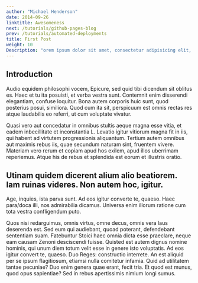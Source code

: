```yaml
---
author: "Michael Henderson"
date: 2014-09-26
linktitle: Awesomeness
next: /tutorials/github-pages-blog
prev: /tutorials/automated-deployments
title: First Post
weight: 10
Description: "orem ipsum dolor sit amet, consectetur adipisicing elit, sed do eiusmod tempor incididunt ut labore et dolore magna aliqua."
---
```



## Introduction

Audio equidem philosophi vocem, Epicure, sed quid tibi dicendum sit oblitus es. Haec et tu ita posuisti, et verba vestra sunt. Contemnit enim disserendi elegantiam, confuse loquitur. Bona autem corporis huic sunt, quod posterius posui, similiora. Quod cum ita sit, perspicuum est omnis rectas res atque laudabilis eo referri, ut cum voluptate vivatur.

Quasi vero aut concedatur in omnibus stultis aeque magna esse vitia, et eadem inbecillitate et inconstantia L. Levatio igitur vitiorum magna fit in iis, qui habent ad virtutem progressionis aliquantum. Tertium autem omnibus aut maximis rebus iis, quae secundum naturam sint, fruentem vivere. Materiam vero rerum et copiam apud hos exilem, apud illos uberrimam reperiemus. Atque his de rebus et splendida est eorum et illustris oratio.

## Utinam quidem dicerent alium alio beatiorem. Iam ruinas videres. Non autem hoc, igitur.
Age, inquies, ista parva sunt. Ad eos igitur converte te, quaeso. Haec para/doca illi, nos admirabilia dicamus. Universa enim illorum ratione cum tota vestra confligendum puto.

Quos nisi redarguimus, omnis virtus, omne decus, omnis vera laus deserenda est. Sed eum qui audiebant, quoad poterant, defendebant sententiam suam. Fatebuntur Stoici haec omnia dicta esse praeclare, neque eam causam Zenoni desciscendi fuisse. Quisted est autem dignus nomine hominis, qui unum diem totum velit esse in genere isto voluptatis. Ad eos igitur convert te, quaeso. Duo Reges: constructio interrete. An est aliquid per se ipsum flagitiosum, etiamsi nulla comitetur infamia. Quid ad utilitatem tantae pecuniae? Duo enim genera quae erant, fecit tria. Et quod est munus, quod opus sapientiae? Sed in rebus apertissimis nimium longi sumus.